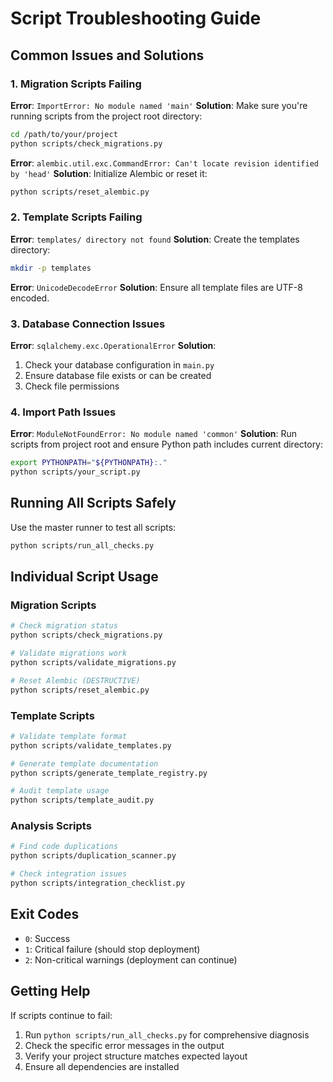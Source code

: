 
# Script Troubleshooting Guide

## Common Issues and Solutions

### 1. Migration Scripts Failing

**Error**: `ImportError: No module named 'main'`
**Solution**: Make sure you're running scripts from the project root directory:
```bash
cd /path/to/your/project
python scripts/check_migrations.py
```

**Error**: `alembic.util.exc.CommandError: Can't locate revision identified by 'head'`
**Solution**: Initialize Alembic or reset it:
```bash
python scripts/reset_alembic.py
```

### 2. Template Scripts Failing

**Error**: `templates/ directory not found`
**Solution**: Create the templates directory:
```bash
mkdir -p templates
```

**Error**: `UnicodeDecodeError`
**Solution**: Ensure all template files are UTF-8 encoded.

### 3. Database Connection Issues

**Error**: `sqlalchemy.exc.OperationalError`
**Solution**: 
1. Check your database configuration in `main.py`
2. Ensure database file exists or can be created
3. Check file permissions

### 4. Import Path Issues

**Error**: `ModuleNotFoundError: No module named 'common'`
**Solution**: Run scripts from project root and ensure Python path includes current directory:
```bash
export PYTHONPATH="${PYTHONPATH}:."
python scripts/your_script.py
```

## Running All Scripts Safely

Use the master runner to test all scripts:
```bash
python scripts/run_all_checks.py
```

## Individual Script Usage

### Migration Scripts
```bash
# Check migration status
python scripts/check_migrations.py

# Validate migrations work
python scripts/validate_migrations.py

# Reset Alembic (DESTRUCTIVE)
python scripts/reset_alembic.py
```

### Template Scripts
```bash
# Validate template format
python scripts/validate_templates.py

# Generate template documentation
python scripts/generate_template_registry.py

# Audit template usage
python scripts/template_audit.py
```

### Analysis Scripts
```bash
# Find code duplications
python scripts/duplication_scanner.py

# Check integration issues
python scripts/integration_checklist.py
```

## Exit Codes

- `0`: Success
- `1`: Critical failure (should stop deployment)
- `2`: Non-critical warnings (deployment can continue)

## Getting Help

If scripts continue to fail:
1. Run `python scripts/run_all_checks.py` for comprehensive diagnosis
2. Check the specific error messages in the output
3. Verify your project structure matches expected layout
4. Ensure all dependencies are installed
